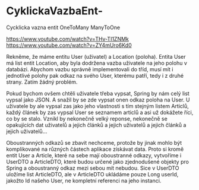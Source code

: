 # CyklickaVazbaEnt-
Cycklicka vazna entit OneToMany ManyToOne

https://www.youtube.com/watch?v=THv-TI1ZNMk
https://www.youtube.com/watch?v=ZY4mUro6Kd0


Rekněme, že máme entitu User (uživatel) a Location (poloha). Entita User má list entit Location, aby byla dodržena vazba uživatele na jeho polohu v databázi. Abychom vazbu správně implementovali do tříd, musí mít i jednotlivé polohy pak odkaz na svého User, kterému patří, tedy i z druhé strany. Zatím žádný problém.

Pokud bychom ovšem chtěli uživatele třeba vypsat, Spring by nám celý list vypsal jako JSON. A snažil by se zde vypsat onen odkaz poloha na User. U uživatele by ale vypsal zas jako jeho vlastnosti s tím stejným listem Articlů, každý článek by zas vypsal User se seznamem articlů a asi už dokážete říci, co by se stalo. Vznikl by nekonečně velký reponse, nekonečně se opakujících dat uživatelů a jejich článků a jejich uživatelů a jejich článků a jejich uživatelů...

Oboustranných odkazů se zbavit nechceme, protože by jinak mohlo být komplikované na různých částech aplikace získávat data. Proto si kromě entit User a Article, které na sebe mají oboustranné odkazy, vytvoříme i UserDTO a ArticleDTO, které budou určené jako zjednodušené objekty pro Spring a oboustranný odkaz mezi sebou mít nebudou. Sice v UserDTO uložíme list ArticleDTO, ale v ArticleDTO ukládáme pouze Long userId, jakožto Id našeho User, ne kompletní referenci na jeho instanci.
